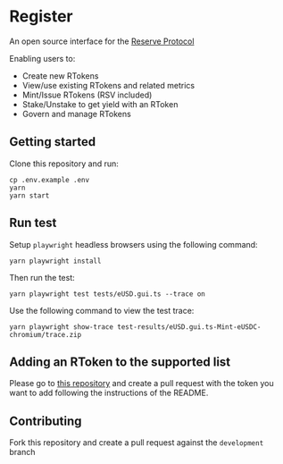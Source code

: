 # Register

An open source interface for the [Reserve Protocol](https://github.com/reserve-protocol/protocol)

Enabling users to:

- Create new RTokens
- View/use existing RTokens and related metrics
- Mint/Issue RTokens (RSV included)
- Stake/Unstake to get yield with an RToken
- Govern and manage RTokens

## Getting started

Clone this repository and run:

```
cp .env.example .env
yarn
yarn start
```

## Run test

Setup `playwright` headless browsers using the following command:

```
yarn playwright install
```

Then run the test:

```
yarn playwright test tests/eUSD.gui.ts --trace on
```

Use the following command to view the test trace:

```
yarn playwright show-trace test-results/eUSD.gui.ts-Mint-eUSDC-chromium/trace.zip
```

## Adding an RToken to the supported list

Please go to [this repository](https://github.com/lc-labs/rtokens) and create a pull request with the token you want to add following the instructions of the README.

## Contributing

Fork this repository and create a pull request against the `development` branch
